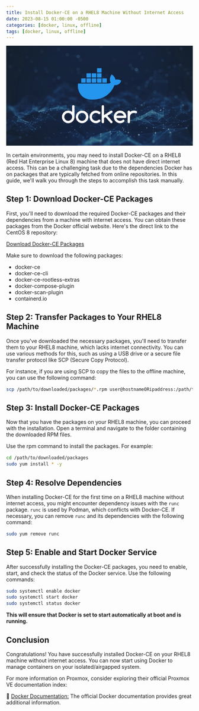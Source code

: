 ```yaml
---
title: Install Docker-CE on a RHEL8 Machine Without Internet Access
date: 2023-08-15 01:00:00 -0500
categories: [docker, linux, offline]
tags: [docker, linux, offline]
---
```


![Install Docker-CE on a RHEL8 Machine Without Internet Access](/assets/img/posts/2023/dockerce_offline_install/dockerce_offline_install.jpeg)


In certain environments, you may need to install Docker-CE on a RHEL8 (Red Hat Enterprise Linux 8) machine that does not have direct internet access. This can be a challenging task due to the dependencies Docker has on packages that are typically fetched from online repositories. In this guide, we'll walk you through the steps to accomplish this task manually.

## Step 1: Download Docker-CE Packages

First, you'll need to download the required Docker-CE packages and their dependencies from a machine with internet access. You can obtain these packages from the Docker official website. Here's the direct link to the CentOS 8 repository:

[Download Docker-CE Packages](https://download.docker.com/linux/centos/8/x86_64/stable/Packages/)

Make sure to download the following packages:

- docker-ce
- docker-ce-cli
- docker-ce-rootless-extras
- docker-compose-plugin
- docker-scan-plugin
- containerd.io

## Step 2: Transfer Packages to Your RHEL8 Machine

Once you've downloaded the necessary packages, you'll need to transfer them to your RHEL8 machine, which lacks internet connectivity. You can use various methods for this, such as using a USB drive or a secure file transfer protocol like SCP (Secure Copy Protocol).

For instance, if you are using SCP to copy the files to the offline machine, you can use the following command:

```bash
scp /path/to/downloaded/packages/*.rpm user@hostnameORipaddress:/path/to/destination/folder/
```

## Step 3: Install Docker-CE Packages

Now that you have the packages on your RHEL8 machine, you can proceed with the installation. Open a terminal and navigate to the folder containing the downloaded RPM files.

Use the rpm command to install the packages. For example:

```bash
cd /path/to/downloaded/packages
sudo yum install * -y
```

## Step 4: Resolve Dependencies

When installing Docker-CE for the first time on a RHEL8 machine without internet access, you might encounter dependency issues with the `runc` package. `runc` is used by Podman, which conflicts with Docker-CE. If necessary, you can remove `runc` and its dependencies with the following command:

```bash
sudo yum remove runc
```

## Step 5: Enable and Start Docker Service

After successfully installing the Docker-CE packages, you need to enable, start, and check the status of the Docker service. Use the following commands:

```bash
sudo systemctl enable docker
sudo systemctl start docker
sudo systemctl status docker
```

**This will ensure that Docker is set to start automatically at boot and is running.**

## Conclusion

Congratulations! You have successfully installed Docker-CE on your RHEL8 machine without internet access. You can now start using Docker to manage containers on your isolated/airgapped system.


For more information on Proxmox, consider exploring their official Proxmox VE documentation index:

📝 [Docker Documentation:](https://docs.docker.com/) The official Docker documentation provides great additional information.